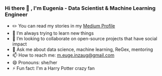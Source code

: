### Hi there 👋 , I'm Eugenia - Data Scientist & Machine Learning Engineer

- ✏️ You can read my stories in my [Medium Profile](https://medium.com/@eugeniainzaugarat)
- 🌱 I’m always trying to learn new things
- 👯 I’m looking to collaborate on open-source projects that have social impact
- 💬 Ask me about data science, machine learning, ReGex, mentoring 
- 📫 How to reach me: m.euge.inzaug@gmail.com
- 😄 Pronouns: she/her
- ⚡ Fun fact: I'm a Harry Potter crazy fan
